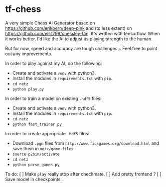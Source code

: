 # tf-chess


A very simple Chess AI Generator based on https://github.com/erikbern/deep-pink and (to less extent) on https://github.com/elc1798/chessley-tan. It's written with tensorflow. When it works better, I'd like the AI to adjust its playing strength to the human.

But for now, speed and accuracy are tough challenges... Feel free to point out any improvements.

In order to play against my AI, do the following:
- Create and activate a `venv` with python3.
- Install the modules in `requirements.txt` with `pip`.
- `cd netz`
- `python play.py`

In order to train a model on existing `.hdf5` files:
- Create and activate a `venv` with python3.
- Install the modules in `requirements.txt` with `pip`.
- `cd netz`
- `python fast_trainer.py`

In order to create appropriate `.hdf5` files:
- Download `.pgn` files from `http://www.ficsgames.org/download.html` and save them in `netz/game-files`.
- `source p2bin/activate`
- `cd netz`
- `python parse_games.py`

To do:
[ ] Make `play` really stop after checkmate.
[ ] Add pretty frontend ?
[ ] Save model in checkpoints.